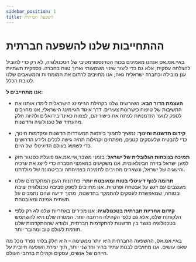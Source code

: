 ```yaml
---
sidebar_position: 1
title: השפעה חברתית
---
```


# ההתחייבות שלנו להשפעה חברתית

באיי.אמ.אס אנחנו מאמינים בכוח הטרנספורמטיבי של הטכנולוגיה, לא רק כדי להוביל להצלחה עסקית, אלא גם כדי ליצור שינוי משמעותי וארוך טווח בחברה. כספקית תשתיות ענן מובילה וכחברה ישראלית גאה, אנו מחויבים לרתום את המומחיות והמשאבים שלנו לטובת הכלל.

**אנו מתחייבים ל:**

- **העצמת הדור הבא**: השורשים שלנו בקהילת הגיימינג הישראלית לימדו אותנו את החשיבות של טיפוח כישרונות צעירים. דרך איגוד הגיימינג הישראלי, אנו מחויבים לספק לנוער הזדמנויות לפתח את כישוריהם, לצמוח כאינדיבידואלים ולהיות חלק מהעתיד של טכנולוגיה וחדשנות.

- **קידום חדשנות וחינוך**: נמשיך לתמוך ביוזמות המעודדות חדשנות ומקדמות חינוך, כדי להבטיח שלעסקים קטנים, מפתחים וקהילות תהיה גישה לכלים ולידע הדרושים כדי לשגשג בעולם הדיגיטלי של היום.

- **תמיכה בנוכחות הגלובלית של ישראל**: בזמני משבר,איי.אמ.אס פועלת כסנגור חזק למען ישראל בזירה הבינלאומית. אנו משקיעים במאמצי הסברה כדי לייצג את ערכיה והישגיה של ישראל, ונשארים מחויבים לתמיכה בצמיחתה ובביטחונה של מולדתנו.

- **תרומה לנוף דיגיטלי בטוח ומאובטח יותר**: פתרונות הענן המתקדמים שלנו מעוצבים עם דגש על אבטחה ופרטיות. אנו מחויבים לספק סביבה טכנולוגית יציבה ובטוחה, שמאפשרת לעסקים להתמקד בחדשנות, מתוך ידיעה שהם נתמכים על תשתית אמינה ומאובטחת.

- **קידום אחריות חברתית בטכנולוגיה**: אנו מכירים באחריות שלנו לא רק כלפי הלקוחות שלנו, אלא גם כלפי הקהילה הרחבה יותר. המטרה שלנו היא להשתמש בטכנולוגיה כגשר בין חדשנות להתקדמות חברתית, ולוודא שההתקדמות שלנו תורמת לעולם טוב ומחובר יותר.

באיי.אמ.אס, ההשפעה החברתית היא יותר ממשימה – היא חלק בלתי נפרד מכל מה שאנו עושים. אנו מחויבים לבנות עתיד בהיר וחדשני יותר, תוך יצירת השפעה חיובית על חייהם של אנשים, עסקים וקהילות ברחבי העולם.